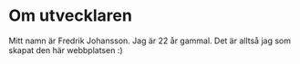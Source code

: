 Om utvecklaren
==============

Mitt namn är Fredrik Johansson. Jag är 22 år gammal. Det är alltså jag som skapat den här webbplatsen :)
